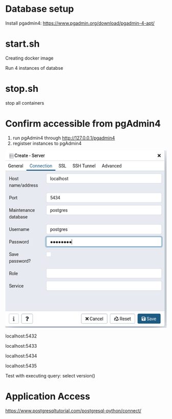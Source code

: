# Database setup
Install pgadmin4: https://www.pgadmin.org/download/pgadmin-4-apt/

# start.sh
Creating docker image

Run 4 instances of databse

# stop.sh
stop all containers

# Confirm accessible from pgAdmin4
1. run pgAdmin4 through http://127.0.0.1/pgadmin4
2. registser instances to pgAdmin4

![alt text](https://raw.githubusercontent.com/minjuns/DistributedRuntimeVerification/main/docs/drv_fig1.png)

localhost:5432

localhost:5433

localhost:5434

localhost:5435

Test with executing query: select version()

# Application Access
https://www.postgresqltutorial.com/postgresql-python/connect/

